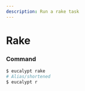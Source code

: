 ```yaml
---
description: Run a rake task
---
```


# Rake

### Command

```bash
$ eucalypt rake
# Alias/shortened
$ eucalypt r
```

